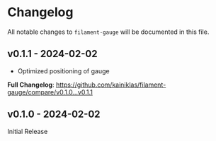# Changelog

All notable changes to `filament-gauge` will be documented in this file.

## v0.1.1 - 2024-02-02

- Optimized positioning of gauge

**Full Changelog**: https://github.com/kainiklas/filament-gauge/compare/v0.1.0...v0.1.1

## v0.1.0 - 2024-02-02

Initial Release
